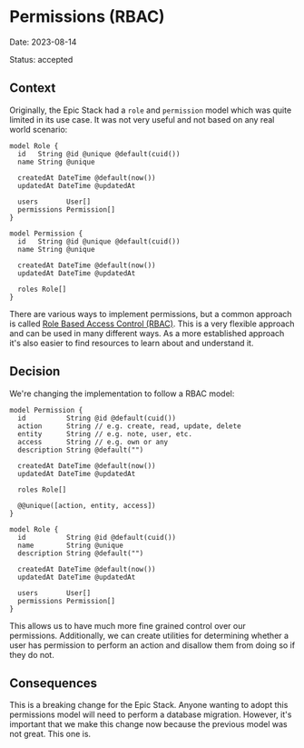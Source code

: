 # Permissions (RBAC)

Date: 2023-08-14

Status: accepted

## Context

Originally, the Epic Stack had a `role` and `permission` model which was quite
limited in its use case. It was not very useful and not based on any real world
scenario:

```prisma
model Role {
  id   String @id @unique @default(cuid())
  name String @unique

  createdAt DateTime @default(now())
  updatedAt DateTime @updatedAt

  users       User[]
  permissions Permission[]
}

model Permission {
  id   String @id @unique @default(cuid())
  name String @unique

  createdAt DateTime @default(now())
  updatedAt DateTime @updatedAt

  roles Role[]
}
```

There are various ways to implement permissions, but a common approach is called
[Role Based Access Control (RBAC)](https://auth0.com/intro-to-iam/what-is-role-based-access-control-rbac).
This is a very flexible approach and can be used in many different ways. As a
more established approach it's also easier to find resources to learn about and
understand it.

## Decision

We're changing the implementation to follow a RBAC model:

```prisma
model Permission {
  id          String @id @default(cuid())
  action      String // e.g. create, read, update, delete
  entity      String // e.g. note, user, etc.
  access      String // e.g. own or any
  description String @default("")

  createdAt DateTime @default(now())
  updatedAt DateTime @updatedAt

  roles Role[]

  @@unique([action, entity, access])
}

model Role {
  id          String @id @default(cuid())
  name        String @unique
  description String @default("")

  createdAt DateTime @default(now())
  updatedAt DateTime @updatedAt

  users       User[]
  permissions Permission[]
}
```

This allows us to have much more fine grained control over our permissions.
Additionally, we can create utilities for determining whether a user has
permission to perform an action and disallow them from doing so if they do not.

## Consequences

This is a breaking change for the Epic Stack. Anyone wanting to adopt this
permissions model will need to perform a database migration. However, it's
important that we make this change now because the previous model was not great.
This one is.
